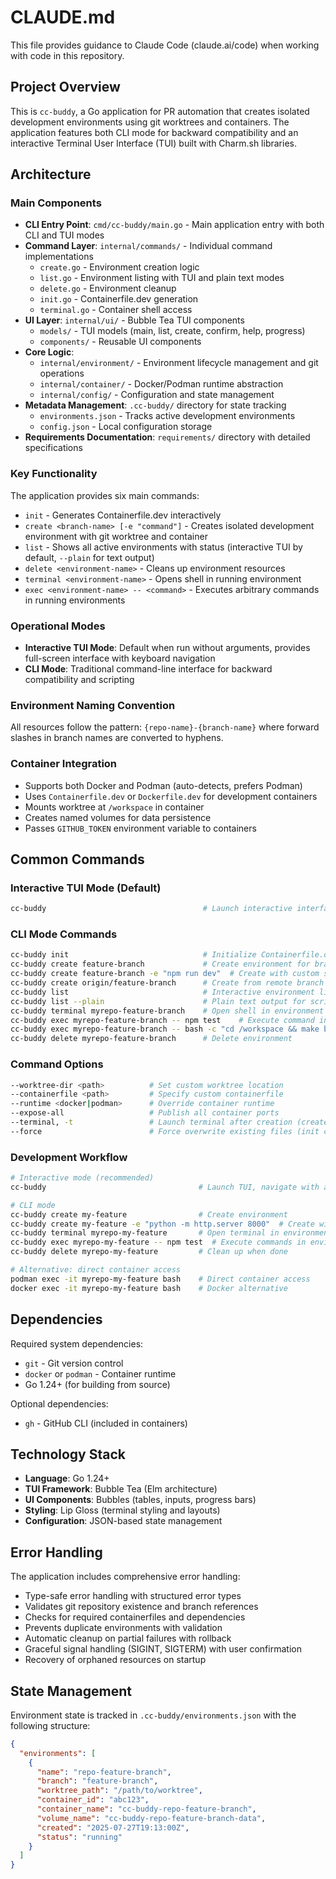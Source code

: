 # CLAUDE.md

This file provides guidance to Claude Code (claude.ai/code) when working with code in this repository.

## Project Overview

This is `cc-buddy`, a Go application for PR automation that creates isolated development environments using git worktrees and containers. The application features both CLI mode for backward compatibility and an interactive Terminal User Interface (TUI) built with Charm.sh libraries.

## Architecture

### Main Components

- **CLI Entry Point**: `cmd/cc-buddy/main.go` - Main application entry with both CLI and TUI modes
- **Command Layer**: `internal/commands/` - Individual command implementations
  - `create.go` - Environment creation logic
  - `list.go` - Environment listing with TUI and plain text modes
  - `delete.go` - Environment cleanup
  - `init.go` - Containerfile.dev generation
  - `terminal.go` - Container shell access
- **UI Layer**: `internal/ui/` - Bubble Tea TUI components
  - `models/` - TUI models (main, list, create, confirm, help, progress)
  - `components/` - Reusable UI components
- **Core Logic**: 
  - `internal/environment/` - Environment lifecycle management and git operations
  - `internal/container/` - Docker/Podman runtime abstraction
  - `internal/config/` - Configuration and state management
- **Metadata Management**: `.cc-buddy/` directory for state tracking
  - `environments.json` - Tracks active development environments
  - `config.json` - Local configuration storage
- **Requirements Documentation**: `requirements/` directory with detailed specifications

### Key Functionality

The application provides six main commands:
- `init` - Generates Containerfile.dev interactively
- `create <branch-name> [-e "command"]` - Creates isolated development environment with git worktree and container
- `list` - Shows all active environments with status (interactive TUI by default, `--plain` for text output)  
- `delete <environment-name>` - Cleans up environment resources
- `terminal <environment-name>` - Opens shell in running environment
- `exec <environment-name> -- <command>` - Executes arbitrary commands in running environments

### Operational Modes

- **Interactive TUI Mode**: Default when run without arguments, provides full-screen interface with keyboard navigation
- **CLI Mode**: Traditional command-line interface for backward compatibility and scripting

### Environment Naming Convention

All resources follow the pattern: `{repo-name}-{branch-name}` where forward slashes in branch names are converted to hyphens.

### Container Integration

- Supports both Docker and Podman (auto-detects, prefers Podman)
- Uses `Containerfile.dev` or `Dockerfile.dev` for development containers
- Mounts worktree at `/workspace` in container
- Creates named volumes for data persistence
- Passes `GITHUB_TOKEN` environment variable to containers

## Common Commands

### Interactive TUI Mode (Default)
```bash
cc-buddy                                   # Launch interactive interface
```

### CLI Mode Commands
```bash
cc-buddy init                              # Initialize Containerfile.dev
cc-buddy create feature-branch             # Create environment for branch
cc-buddy create feature-branch -e "npm run dev"  # Create with custom startup command
cc-buddy create origin/feature-branch      # Create from remote branch
cc-buddy list                              # Interactive environment list
cc-buddy list --plain                      # Plain text output for scripts
cc-buddy terminal myrepo-feature-branch    # Open shell in environment
cc-buddy exec myrepo-feature-branch -- npm test    # Execute command in environment
cc-buddy exec myrepo-feature-branch -- bash -c "cd /workspace && make build"  # Complex command
cc-buddy delete myrepo-feature-branch      # Delete environment
```

### Command Options
```bash
--worktree-dir <path>          # Set custom worktree location
--containerfile <path>         # Specify custom containerfile
--runtime <docker|podman>      # Override container runtime
--expose-all                   # Publish all container ports
--terminal, -t                 # Launch terminal after creation (create command)
--force                        # Force overwrite existing files (init command)
```

### Development Workflow
```bash
# Interactive mode (recommended)
cc-buddy                                  # Launch TUI, navigate with arrow keys

# CLI mode
cc-buddy create my-feature                # Create environment
cc-buddy create my-feature -e "python -m http.server 8000"  # Create with custom startup
cc-buddy terminal myrepo-my-feature       # Open terminal in environment
cc-buddy exec myrepo-my-feature -- npm test  # Execute commands in environment
cc-buddy delete myrepo-my-feature         # Clean up when done

# Alternative: direct container access
podman exec -it myrepo-my-feature bash    # Direct container access
docker exec -it myrepo-my-feature bash    # Docker alternative
```

## Dependencies

Required system dependencies:
- `git` - Git version control
- `docker` or `podman` - Container runtime
- Go 1.24+ (for building from source)

Optional dependencies:
- `gh` - GitHub CLI (included in containers)

## Technology Stack

- **Language**: Go 1.24+
- **TUI Framework**: Bubble Tea (Elm architecture)
- **UI Components**: Bubbles (tables, inputs, progress bars)
- **Styling**: Lip Gloss (terminal styling and layouts)
- **Configuration**: JSON-based state management

## Error Handling

The application includes comprehensive error handling:
- Type-safe error handling with structured error types
- Validates git repository existence and branch references
- Checks for required containerfiles and dependencies
- Prevents duplicate environments with validation
- Automatic cleanup on partial failures with rollback
- Graceful signal handling (SIGINT, SIGTERM) with user confirmation
- Recovery of orphaned resources on startup

## State Management

Environment state is tracked in `.cc-buddy/environments.json` with the following structure:
```json
{
  "environments": [
    {
      "name": "repo-feature-branch",
      "branch": "feature-branch",
      "worktree_path": "/path/to/worktree",
      "container_id": "abc123",
      "container_name": "cc-buddy-repo-feature-branch",
      "volume_name": "cc-buddy-repo-feature-branch-data",
      "created": "2025-07-27T19:13:00Z",
      "status": "running"
    }
  ]
}
```